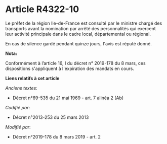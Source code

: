# Article R4322-10

Le préfet de la région Ile-de-France est consulté par le ministre chargé des transports avant la nomination par arrêté des
personnalités qui exercent leur activité principale dans le cadre local, départemental ou régional.

En cas de silence gardé pendant quinze jours, l'avis est réputé donné.

**Nota:**

Conformément à l’article 16, I du décret n° 2019-178 du 8 mars, ces dispositions s'appliquent à l'expiration des mandats en
cours.

**Liens relatifs à cet article**

_Anciens textes_:

  - Décret n°69-535 du 21 mai 1969 - art. 7 alinéa 2 (Ab)

_Codifié par_:

  - Décret n°2013-253 du 25 mars 2013

_Modifié par_:

  - Décret n°2019-178 du 8 mars 2019 - art. 2
